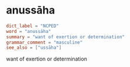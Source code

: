 # anussāha

``` toml
dict_label = "NCPED"
word = "anussāha"
summary = "want of exertion or determination"
grammar_comment = "masculine"
see_also = ["ussāha"]
```

want of exertion or determination

